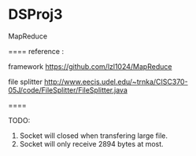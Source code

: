 DSProj3
=======

MapReduce


====
reference : 

framework
https://github.com/lzl1024/MapReduce

file splitter
http://www.eecis.udel.edu/~trnka/CISC370-05J/code/FileSplitter/FileSplitter.java


====

TODO:
1. Socket will closed when transfering large file.
2. Socket will only receive 2894 bytes at most.
